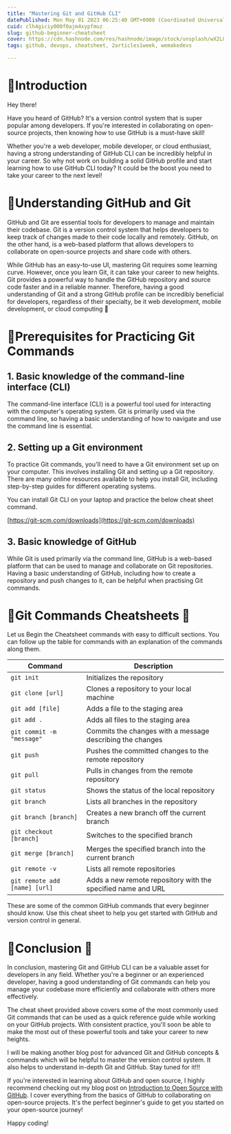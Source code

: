 ```yaml
---
title: "Mastering Git and GitHub CLI"
datePublished: Mon May 01 2023 06:25:40 GMT+0000 (Coordinated Universal Time)
cuid: clh4giciy000f0ajm4xypfmuz
slug: github-beginner-cheatsheet
cover: https://cdn.hashnode.com/res/hashnode/image/stock/unsplash/wX2L8L-fGeA/upload/ac405e1edc4d7b21b34de65337711011.jpeg
tags: github, devops, cheatsheet, 2articles1week, wemakedevs

---
```


# 📍Introduction

Hey there!

Have you heard of GitHub? It's a version control system that is super popular among developers. If you're interested in collaborating on open-source projects, then knowing how to use GitHub is a must-have skill!

Whether you're a web developer, mobile developer, or cloud enthusiast, having a strong understanding of GitHub CLI can be incredibly helpful in your career. So why not work on building a solid GitHub profile and start learning how to use GitHub CLI today? It could be the boost you need to take your career to the next level!

# 📍Understanding GitHub and Git

GitHub and Git are essential tools for developers to manage and maintain their codebase. Git is a version control system that helps developers to keep track of changes made to their code locally and remotely. GitHub, on the other hand, is a web-based platform that allows developers to collaborate on open-source projects and share code with others.

While GitHub has an easy-to-use UI, mastering Git requires some learning curve. However, once you learn Git, it can take your career to new heights. Git provides a powerful way to handle the GitHub repository and source code faster and in a reliable manner. Therefore, having a good understanding of Git and a strong GitHub profile can be incredibly beneficial for developers, regardless of their specialty, be it web development, mobile development, or cloud computing 🚀

# **📍Prerequisites for Practicing Git Commands**

## **1\. Basic knowledge of the command-line interface (CLI)**

The command-line interface (CLI) is a powerful tool used for interacting with the computer's operating system. Git is primarily used via the command line, so having a basic understanding of how to navigate and use the command line is essential.

## **2\. Setting up a Git environment**

To practice Git commands, you'll need to have a Git environment set up on your computer. This involves installing Git and setting up a Git repository. There are many online resources available to help you install Git, including step-by-step guides for different operating systems.

You can install Git CLI on your laptop and practice the below cheat sheet command.

[https://git-scm.com/downloads](https://git-scm.com/downloads)

## **3\. Basic knowledge of GitHub**

While Git is used primarily via the command line, GitHub is a web-based platform that can be used to manage and collaborate on Git repositories. Having a basic understanding of GitHub, including how to create a repository and push changes to it, can be helpful when practising Git commands.

# 📍Git Commands Cheatsheets 📄

Let us Begin the Cheatsheet commands with easy to difficult sections. You can follow up the table for commands with an explanation of the commands along them.

| Command | Description |
| --- | --- |
| `git init` | Initializes the repository |
| `git clone [url]` | Clones a repository to your local machine |
| `git add [file]` | Adds a file to the staging area |
| `git add .` | Adds all files to the staging area |
| `git commit -m "message"` | Commits the changes with a message describing the changes |
| `git push` | Pushes the committed changes to the remote repository |
| `git pull` | Pulls in changes from the remote repository |
| `git status` | Shows the status of the local repository |
| `git branch` | Lists all branches in the repository |
| `git branch [branch]` | Creates a new branch off the current branch |
| `git checkout [branch]` | Switches to the specified branch |
| `git merge [branch]` | Merges the specified branch into the current branch |
| `git remote -v` | Lists all remote repositories |
| `git remote add [name] [url]` | Adds a new remote repository with the specified name and URL |

These are some of the common GitHub commands that every beginner should know. Use this cheat sheet to help you get started with GitHub and version control in general.

# 📍Conclusion 🤔

In conclusion, mastering Git and GitHub CLI can be a valuable asset for developers in any field. Whether you're a beginner or an experienced developer, having a good understanding of Git commands can help you manage your codebase more efficiently and collaborate with others more effectively.

The cheat sheet provided above covers some of the most commonly used Git commands that can be used as a quick reference guide while working on your GitHub projects. With consistent practice, you'll soon be able to make the most out of these powerful tools and take your career to new heights.

I will be making another blog post for advanced Git and GitHub concepts & commands which will be helpful to master the version control system. It also helps to understand in-depth Git and GitHub. Stay tuned for it!!!

If you're interested in learning about GitHub and open source, I highly recommend checking out my blog post on [Introduction to Open Source with GitHub](https://blog.younussaberi.me/intro-to-open-source-with-github). I cover everything from the basics of GitHub to collaborating on open-source projects. It's the perfect beginner's guide to get you started on your open-source journey!

Happy coding!
